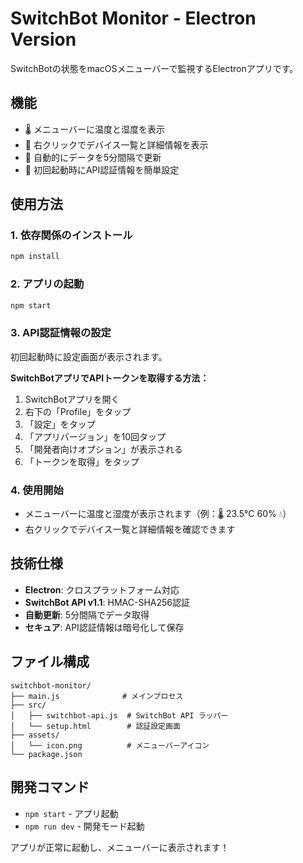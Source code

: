 # SwitchBot Monitor - Electron Version

SwitchBotの状態をmacOSメニューバーで監視するElectronアプリです。

## 機能

- 🌡️ メニューバーに温度と湿度を表示
- 📱 右クリックでデバイス一覧と詳細情報を表示
- 🔄 自動的にデータを5分間隔で更新
- 🔧 初回起動時にAPI認証情報を簡単設定

## 使用方法

### 1. 依存関係のインストール
```bash
npm install
```

### 2. アプリの起動
```bash
npm start
```

### 3. API認証情報の設定
初回起動時に設定画面が表示されます。

**SwitchBotアプリでAPIトークンを取得する方法：**
1. SwitchBotアプリを開く
2. 右下の「Profile」をタップ
3. 「設定」をタップ
4. 「アプリバージョン」を10回タップ
5. 「開発者向けオプション」が表示される
6. 「トークンを取得」をタップ

### 4. 使用開始
- メニューバーに温度と湿度が表示されます（例：🌡️ 23.5°C 60% 💧）
- 右クリックでデバイス一覧と詳細情報を確認できます

## 技術仕様

- **Electron**: クロスプラットフォーム対応
- **SwitchBot API v1.1**: HMAC-SHA256認証
- **自動更新**: 5分間隔でデータ取得
- **セキュア**: API認証情報は暗号化して保存

## ファイル構成

```
switchbot-monitor/
├── main.js              # メインプロセス
├── src/
│   ├── switchbot-api.js  # SwitchBot API ラッパー
│   └── setup.html        # 認証設定画面
├── assets/
│   └── icon.png          # メニューバーアイコン
└── package.json
```

## 開発コマンド

- `npm start` - アプリ起動
- `npm run dev` - 開発モード起動

アプリが正常に起動し、メニューバーに表示されます！